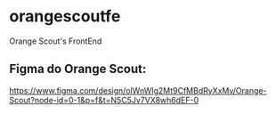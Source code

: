 # orangescoutfe

Orange Scout's FrontEnd

## Figma do Orange Scout: 
https://www.figma.com/design/olWnWlg2Mt9CfMBdRyXxMv/Orange-Scout?node-id=0-1&p=f&t=N5C5Jv7VX8wh6dEF-0
